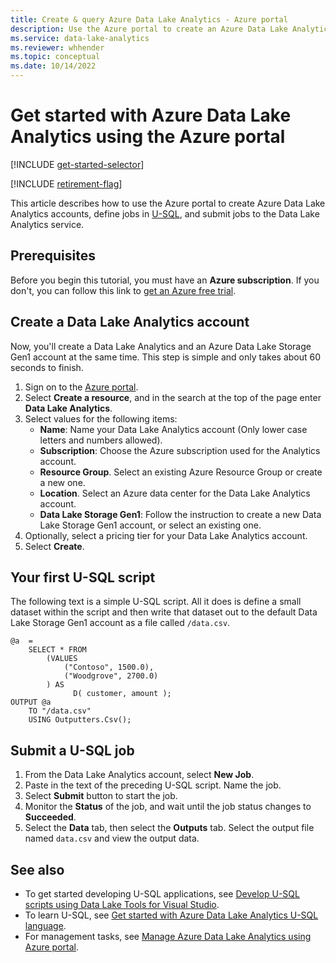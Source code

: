 ```yaml
---
title: Create & query Azure Data Lake Analytics - Azure portal
description: Use the Azure portal to create an Azure Data Lake Analytics account and submit a U-SQL job.
ms.service: data-lake-analytics
ms.reviewer: whhender
ms.topic: conceptual
ms.date: 10/14/2022
---
```


# Get started with Azure Data Lake Analytics using the Azure portal
[!INCLUDE [get-started-selector](../../includes/data-lake-analytics-selector-get-started.md)]

[!INCLUDE [retirement-flag](includes/retirement-flag.md)]

This article describes how to use the Azure portal to create Azure Data Lake Analytics accounts, define jobs in [U-SQL](data-lake-analytics-u-sql-get-started.md), and submit jobs to the Data Lake Analytics service.

## Prerequisites

Before you begin this tutorial, you must have an **Azure subscription**. If you don't, you can follow this link to [get an Azure free trial](https://azure.microsoft.com/pricing/free-trial/).

## Create a Data Lake Analytics account

Now, you'll create a Data Lake Analytics and an Azure Data Lake Storage Gen1 account at the same time.  This step is simple and only takes about 60 seconds to finish.

1. Sign on to the [Azure portal](https://portal.azure.com).
1. Select **Create a resource**, and in the search at the top of the page enter **Data Lake Analytics**.
1. Select values for the following items:
   * **Name**: Name your Data Lake Analytics account (Only lower case letters and numbers allowed).
   * **Subscription**: Choose the Azure subscription used for the Analytics account.
   * **Resource Group**. Select an existing Azure Resource Group or create a new one.
   * **Location**. Select an Azure data center for the Data Lake Analytics account.
   * **Data Lake Storage Gen1**: Follow the instruction to create a new Data Lake Storage Gen1 account, or select an existing one.
1. Optionally, select a pricing tier for your Data Lake Analytics account.
1. Select **Create**. 


## Your first U-SQL script

The following text is a simple U-SQL script. All it does is define a small dataset within the script and then write that dataset out to the default Data Lake Storage Gen1 account as a file called `/data.csv`.

```usql
@a  = 
    SELECT * FROM 
        (VALUES
            ("Contoso", 1500.0),
            ("Woodgrove", 2700.0)
        ) AS 
              D( customer, amount );
OUTPUT @a
    TO "/data.csv"
    USING Outputters.Csv();
```

## Submit a U-SQL job

1. From the Data Lake Analytics account, select **New Job**.
2. Paste in the text of the preceding U-SQL script. Name the job. 
3. Select **Submit** button to start the job.   
4. Monitor the **Status** of the job, and wait until the job status changes to **Succeeded**.
5. Select the **Data** tab, then select the **Outputs** tab. Select the output file named `data.csv` and view the output data.

## See also

* To get started developing U-SQL applications, see [Develop U-SQL scripts using Data Lake Tools for Visual Studio](data-lake-analytics-data-lake-tools-get-started.md).
* To learn U-SQL, see [Get started with Azure Data Lake Analytics U-SQL language](data-lake-analytics-u-sql-get-started.md).
* For management tasks, see [Manage Azure Data Lake Analytics using Azure portal](data-lake-analytics-manage-use-portal.md).
